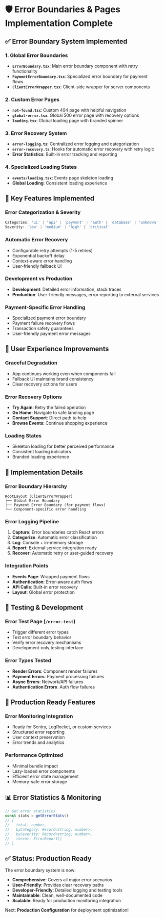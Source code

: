 # 🛡️ Error Boundaries & Pages Implementation Complete

## ✅ **Error Boundary System Implemented**

### **1. Global Error Boundaries**
- **`ErrorBoundary.tsx`**: Main error boundary component with retry functionality
- **`PaymentErrorBoundary.tsx`**: Specialized error boundary for payment flows
- **`ClientErrorWrapper.tsx`**: Client-side wrapper for server components

### **2. Custom Error Pages**
- **`not-found.tsx`**: Custom 404 page with helpful navigation
- **`global-error.tsx`**: Global 500 error page with recovery options
- **`loading.tsx`**: Global loading page with branded spinner

### **3. Error Recovery System**
- **`error-logging.ts`**: Centralized error logging and categorization
- **`error-recovery.ts`**: Hooks for automatic error recovery with retry logic
- **Error Statistics**: Built-in error tracking and reporting

### **4. Specialized Loading States**
- **`events/loading.tsx`**: Events page skeleton loading
- **Global Loading**: Consistent loading experience

## 🎯 **Key Features Implemented**

### **Error Categorization & Severity**
```typescript
Categories: 'ui' | 'api' | 'payment' | 'auth' | 'database' | 'unknown'
Severity: 'low' | 'medium' | 'high' | 'critical'
```

### **Automatic Error Recovery**
- Configurable retry attempts (1-5 retries)
- Exponential backoff delay
- Context-aware error handling
- User-friendly fallback UI

### **Development vs Production**
- **Development**: Detailed error information, stack traces
- **Production**: User-friendly messages, error reporting to external services

### **Payment-Specific Error Handling**
- Specialized payment error boundary
- Payment failure recovery flows
- Transaction safety guarantees
- User-friendly payment error messages

## 📱 **User Experience Improvements**

### **Graceful Degradation**
- App continues working even when components fail
- Fallback UI maintains brand consistency
- Clear recovery actions for users

### **Error Recovery Options**
- **Try Again**: Retry the failed operation
- **Go Home**: Navigate to safe landing page
- **Contact Support**: Direct path to help
- **Browse Events**: Continue shopping experience

### **Loading States**
- Skeleton loading for better perceived performance
- Consistent loading indicators
- Branded loading experience

## 🔧 **Implementation Details**

### **Error Boundary Hierarchy**
```
RootLayout (ClientErrorWrapper)
├── Global Error Boundary
├── Payment Error Boundary (for payment flows)
└── Component-specific error handling
```

### **Error Logging Pipeline**
1. **Capture**: Error boundaries catch React errors
2. **Categorize**: Automatic error classification
3. **Log**: Console + in-memory storage
4. **Report**: External service integration ready
5. **Recover**: Automatic retry or user-guided recovery

### **Integration Points**
- **Events Page**: Wrapped payment flows
- **Authentication**: Error-aware auth flows
- **API Calls**: Built-in error recovery
- **Layout**: Global error protection

## 🧪 **Testing & Development**

### **Error Test Page** (`/error-test`)
- Trigger different error types
- Test error boundary behavior
- Verify error recovery mechanisms
- Development-only testing interface

### **Error Types Tested**
- **Render Errors**: Component render failures
- **Payment Errors**: Payment processing failures
- **Async Errors**: Network/API failures
- **Authentication Errors**: Auth flow failures

## 🚀 **Production Ready Features**

### **Error Monitoring Integration**
- Ready for Sentry, LogRocket, or custom services
- Structured error reporting
- User context preservation
- Error trends and analytics

### **Performance Optimized**
- Minimal bundle impact
- Lazy-loaded error components
- Efficient error state management
- Memory-safe error storage

## 📊 **Error Statistics & Monitoring**
```typescript
// Get error statistics
const stats = getErrorStats()
// {
//   total: number,
//   byCategory: Record<string, number>,
//   bySeverity: Record<string, number>,
//   recent: ErrorReport[]
// }
```

## ✅ **Status: Production Ready**

The error boundary system is now:
- **Comprehensive**: Covers all major error scenarios
- **User-Friendly**: Provides clear recovery paths
- **Developer-Friendly**: Detailed logging and testing tools
- **Maintainable**: Clean, well-documented code
- **Scalable**: Ready for production monitoring integration

Next: **Production Configuration** for deployment optimization!